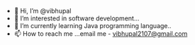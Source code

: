 - 👋 Hi, I’m @vibhupal
- 👀 I’m interested in software development...
- 🌱 I’m currently learning Java programming language..
- 📫 How to reach me ...email me - vibhupal2107@gmail.com

<!---
vibhupal/vibhupal is a ✨ special ✨ repository because its `README.md` (this file) appears on your GitHub profile.
You can click the Preview link to take a look at your changes.
--->
